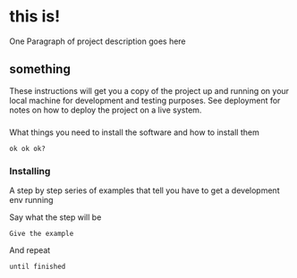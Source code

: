 # this is!

One Paragraph of project description goes here

## something

These instructions will get you a copy of the project up and running on your local machine for development and testing purposes. See deployment for notes on how to deploy the project on a live system.

### 

What things you need to install the software and how to install them

```
ok ok ok?
```

### Installing

A step by step series of examples that tell you have to get a development env running

Say what the step will be

```
Give the example
```

And repeat

```
until finished
```
